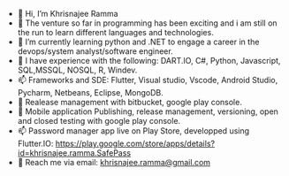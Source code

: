 - 👋 Hi, I’m Khrisnajee Ramma
- 👀 The venture so far in programming has been exciting and i am still on the run to learn different languages and technologies.
- 🌱 I’m currently learning python and .NET to engage a career in the devops/system analyst/software engineer.
- 💞️ I have experience with the following: DART.IO, C#, Python, Javascript, SQL,MSSQL, NOSQL, R, Windev.
- 📫 Frameworks and SDE: Flutter, Visual studio, Vscode, Android Studio, Pycharm, Netbeans, Eclipse, MongoDB.
- 🌱 Realease management with bitbucket, google play console.
- 👀 Mobile application Publishing, release management, versioning, open and closed testing with google play console.
- 📫 Password manager app live on Play Store, developped using Flutter.IO: https://play.google.com/store/apps/details?id=khrisnajee.ramma.SafePass
- 👀 Reach me via email: khrisnajee.ramma@gmail.com

<!---
khrisRa/khrisRa is a ✨ special ✨ repository because its `README.md` (this file) appears on your GitHub profile.
You can click the Preview link to take a look at your changes.
--->
